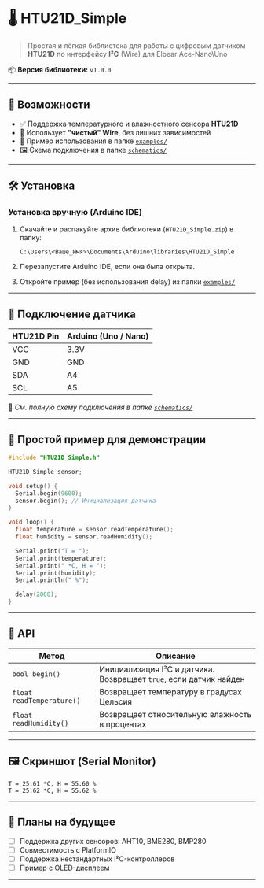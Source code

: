 # 🌡️ HTU21D_Simple

> Простая и лёгкая библиотека для работы с цифровым датчиком **HTU21D** по интерфейсу **I²C** (Wire) для Elbear Ace-Nano\Uno

📦 **Версия библиотеки:** `v1.0.0`

---

## 📌 Возможности

- ✅ Поддержка температурного и влажностного сенсора **HTU21D**
- 🧰 Использует **"чистый" Wire**, без лишних зависимостей
- 🧪 Пример использования в папке [`examples/`](examples/)
- 🖼️ Схема подключения в папке [`schematics/`](schematics/)

---

## 🛠️ Установка

### Установка вручную (Arduino IDE)

1. Скачайте и распакуйте архив библиотеки (`HTU21D_Simple.zip`) в папку:

   ```
   C:\Users\<Ваше_Имя>\Documents\Arduino\libraries\HTU21D_Simple
   ```

2. Перезапустите Arduino IDE, если она была открыта.

3. Откройте пример (без использования delay) из папки [`examples/`](examples/)

---

## 🔌 Подключение датчика

| HTU21D Pin | Arduino (Uno / Nano) |
|------------|----------------------|
| VCC        | 3.3V                 |
| GND        | GND                  |
| SDA        | A4                   |
| SCL        | A5                   |

📂 *См. полную схему подключения в папке [`schematics/`](schematics/)*

---

## 🧪 Простой пример для демонстрации

```cpp
#include "HTU21D_Simple.h"

HTU21D_Simple sensor;

void setup() {
  Serial.begin(9600);
  sensor.begin(); // Инициализация датчика
}

void loop() {
  float temperature = sensor.readTemperature();
  float humidity = sensor.readHumidity();

  Serial.print("T = ");
  Serial.print(temperature);
  Serial.print(" *C, H = ");
  Serial.print(humidity);
  Serial.println(" %");

  delay(2000);
}
```

---

## 📘 API

| Метод                     | Описание                                                           |
|--------------------------|--------------------------------------------------------------------|
| `bool begin()`            | Инициализация I²C и датчика. Возвращает `true`, если датчик найден |
| `float readTemperature()` | Возвращает температуру в градусах Цельсия                          |
| `float readHumidity()`    | Возвращает относительную влажность в процентах                     |

---

## 🖼️ Скриншот (Serial Monitor)

```
T = 25.61 *C, H = 55.60 %
T = 25.62 *C, H = 55.62 %
```

---

## 💬 Планы на будущее

- [ ] Поддержка других сенсоров: AHT10, BME280, BMP280
- [ ] Совместимость с PlatformIO
- [ ] Поддержка нестандартных I²C-контроллеров
- [ ] Пример с OLED-дисплеем

---
